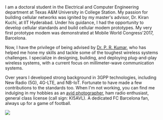 I am a doctoral student in the Electrical and Computer Engineering department at 
Texas A&M University in College Station. My passion for building cellular networks
was ignited by my master's advisor, Dr. Kiran Kuchi, at IIT Hyderabad. Under his 
guidance, I had the opportunity to develop cellular standards and build cellular modem 
prototypes. My very first prototype modem was demonstrated at Mobile World Congress'2017, Barcelona.

Now, I have the privilege of being advised by [Dr. P. R. Kumar](https://cesg.tamu.edu/people-2/faculty/p-r-kumar/), who has helped me hone 
my skills and tackle some of the toughest wireless systems challenges. I specialize in 
designing, building, and deploying plug-and-play wireless systems, with a current 
focus on millimeter-wave communication systems.

Over years I developed strong background in 3GPP technologies, including New Radio (5G), 4G-LTE, and 
NB-IoT. Fortunate to have made a few contributions to the standards too. When I'm not working, you can find 
me indulging in my hobbies as an [avid photographer](https://www.flickr.com/photos/195237800@N07), ham radio enthusiast, general 
class license (call sign: KI5AVL). A dedicated FC Barcelona fan, always up for a game of football.

![](https://komarev.com/ghpvc/?username=shotsan)
